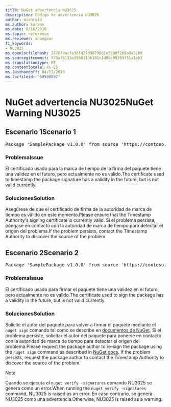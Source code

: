 ```yaml
---
title: NuGet advertencia NU3025
description: Código de advertencia NU3025
author: mishra14
ms.author: karann
ms.date: 8/16/2018
ms.topic: reference
ms.reviewer: anangaur
f1_keywords:
- NU3025
ms.openlocfilehash: 2870f9acfa38fd27d9879881e99bdf268a8a92b0
ms.sourcegitcommit: 573af6133a39601136181c1d98c09303f51a1ab2
ms.translationtype: MT
ms.contentlocale: es-ES
ms.lasthandoff: 04/11/2019
ms.locfileid: "59508897"
---
```

# <a name="nuget-warning-nu3025"></a><span data-ttu-id="eb5e1-103">NuGet advertencia NU3025</span><span class="sxs-lookup"><span data-stu-id="eb5e1-103">NuGet Warning NU3025</span></span>

## <a name="scenario-1"></a><span data-ttu-id="eb5e1-104">Escenario 1</span><span class="sxs-lookup"><span data-stu-id="eb5e1-104">Scenario 1</span></span>

<pre>Package 'SamplePackage v1.0.0' from source 'https://contoso.com/index.json': The timestamp signing certificate is not yet valid.</pre>

### <a name="issue"></a><span data-ttu-id="eb5e1-105">Problema</span><span class="sxs-lookup"><span data-stu-id="eb5e1-105">Issue</span></span>

<span data-ttu-id="eb5e1-106">El certificado usado para la marca de tiempo de la firma del paquete tiene una validez en el futuro, pero actualmente no es válido.</span><span class="sxs-lookup"><span data-stu-id="eb5e1-106">The certificate used to timestamp the package signature has a validity in the future, but is not valid currently.</span></span>


### <a name="solution"></a><span data-ttu-id="eb5e1-107">Soluciones</span><span class="sxs-lookup"><span data-stu-id="eb5e1-107">Solution</span></span>

<span data-ttu-id="eb5e1-108">Asegúrese de que el certificado de firma de la autoridad de marca de tiempo es válido en este momento.</span><span class="sxs-lookup"><span data-stu-id="eb5e1-108">Please ensure that the Timestamp Authority's signing certificate is currently valid.</span></span> <span data-ttu-id="eb5e1-109">Si el problema persiste, póngase en contacto con la autoridad de marca de tiempo para detectar el origen del problema.</span><span class="sxs-lookup"><span data-stu-id="eb5e1-109">If the problem persists, contact the Timestamp Authority to discover the source of the problem.</span></span>



## <a name="scenario-2"></a><span data-ttu-id="eb5e1-110">Escenario 2</span><span class="sxs-lookup"><span data-stu-id="eb5e1-110">Scenario 2</span></span>

<pre>Package 'SamplePackage v1.0.0' from source 'https://contoso.com/index.json': The primary signature's timestamp signing certificate is not yet valid.</pre>

### <a name="issue"></a><span data-ttu-id="eb5e1-111">Problema</span><span class="sxs-lookup"><span data-stu-id="eb5e1-111">Issue</span></span>

<span data-ttu-id="eb5e1-112">El certificado usado para firmar el paquete tiene una validez en el futuro, pero actualmente no es válido.</span><span class="sxs-lookup"><span data-stu-id="eb5e1-112">The certificate used to sign the package has a validity in the future, but is not valid currently.</span></span>


### <a name="solution"></a><span data-ttu-id="eb5e1-113">Soluciones</span><span class="sxs-lookup"><span data-stu-id="eb5e1-113">Solution</span></span>

<span data-ttu-id="eb5e1-114">Solicite el autor del paquete para volver a firmar el paquete mediante el `nuget sign` comando tal como se describe en [documentos de NuGet](https://docs.microsoft.com/en-us/nuget/create-packages/sign-a-package). Si el problema persiste, solicitar el autor del paquete para ponerse en contacto con la autoridad de marca de tiempo para detectar el origen del problema.</span><span class="sxs-lookup"><span data-stu-id="eb5e1-114">Please request the package author to re-sign the package using the `nuget sign` command as described in [NuGet docs](https://docs.microsoft.com/en-us/nuget/create-packages/sign-a-package). If the problem persists, request the package author to contact the Timestamp Authority to discover the source of the problem.</span></span>


> [!Note]
> <span data-ttu-id="eb5e1-115">Cuando se ejecuta el `nuget verify -signatures` comando NU3025 se genera como un error.</span><span class="sxs-lookup"><span data-stu-id="eb5e1-115">When running the `nuget verify -signatures` command, NU3025 is raised as an error.</span></span> <span data-ttu-id="eb5e1-116">En caso contrario, se genera NU3025 como una advertencia.</span><span class="sxs-lookup"><span data-stu-id="eb5e1-116">Otherwise, NU3025 is raised as a warning.</span></span>
